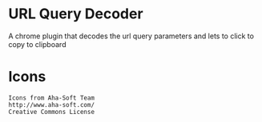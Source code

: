 # URL Query Decoder
A chrome plugin that decodes the url query parameters and lets to click to copy to clipboard

# Icons
```
Icons from Aha-Soft Team
http://www.aha-soft.com/
Creative Commons License
```